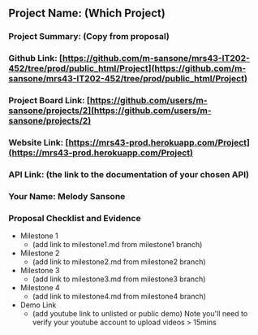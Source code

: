 ## Project Name: (Which Project)
### Project Summary: (Copy from proposal)
### Github Link: [https://github.com/m-sansone/mrs43-IT202-452/tree/prod/public_html/Project](https://github.com/m-sansone/mrs43-IT202-452/tree/prod/public_html/Project)
### Project Board Link: [https://github.com/users/m-sansone/projects/2](https://github.com/users/m-sansone/projects/2)
### Website Link: [https://mrs43-prod.herokuapp.com/Project](https://mrs43-prod.herokuapp.com/Project)
### API Link: (the link to the documentation of your chosen API)
### Your Name: Melody Sansone

 
 
### Proposal Checklist and Evidence

- Milestone 1
  - (add link to milestone1.md from milestone1 branch)  
- Milestone 2
  - (add link to milestone2.md from milestone2 branch)
- Milestone 3
  - (add link to milestone3.md from milestone3 branch)
- Milestone 4
  - (add link to milestone4.md from milestone4 branch)
- Demo Link
  - (add youtube link to unlisted or public demo) Note you'll need to verify your youtube account to upload videos > 15mins